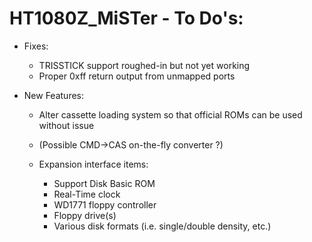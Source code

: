 # HT1080Z_MiSTer - To Do's:

 * Fixes:
   * TRISSTICK support roughed-in but not yet working
   * Proper 0xff return output from unmapped ports

 * New Features:
   * Alter cassette loading system so that official ROMs can be used without issue
   * (Possible CMD->CAS on-the-fly converter ?)

   * Expansion interface items:
     * Support Disk Basic ROM
     * Real-Time clock
     * WD1771 floppy controller
     * Floppy drive(s)
     * Various disk formats (i.e. single/double density, etc.)

